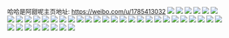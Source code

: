 哈哈是阿甜呢主页地址: https://weibo.com/u/1785413032 
![](https://wx4.sinaimg.cn/mw2000/6a6b3da8ly1h979ftktvvj21mi0wigp8.jpg) 
![](https://wx4.sinaimg.cn/mw2000/6a6b3da8ly1h9621upswoj20wr0wldny.jpg) 
![](https://wx4.sinaimg.cn/mw2000/6a6b3da8ly1h9621v8pvyj22c02c0hdt.jpg) 
![](https://wx4.sinaimg.cn/mw2000/6a6b3da8ly1h9621vldd9j20fl0fldgm.jpg) 
![](https://wx4.sinaimg.cn/mw2000/6a6b3da8ly1h9081wt91bj21mx1mxqo0.jpg) 
![](https://wx4.sinaimg.cn/mw2000/6a6b3da8ly1h8ioht4wvqj21o0280qv5.jpg) 
![](https://wx4.sinaimg.cn/mw2000/6a6b3da8ly1h8iohxxehqj2263263x6q.jpg) 
![](https://wx4.sinaimg.cn/mw2000/6a6b3da8ly1h83b25cucgj20zg0zg78n.jpg) 
![](https://wx4.sinaimg.cn/mw2000/6a6b3da8ly1h83axsgxetj21rg1rgh7w.jpg) 
![](https://wx4.sinaimg.cn/mw2000/6a6b3da8ly1h83axsrpyjj20gy0ggjva.jpg) 
![](https://wx4.sinaimg.cn/mw2000/6a6b3da8ly1h83axw9xglj20j60edjsf.jpg) 
![](https://wx4.sinaimg.cn/mw2000/6a6b3da8ly1h7y0b19glnj20of0of40t.jpg) 
![](https://wx4.sinaimg.cn/mw2000/6a6b3da8ly1h7ur62wwi4j20wi0odju5.jpg) 
![](https://wx4.sinaimg.cn/mw2000/6a6b3da8ly1h7ullbwg8aj21l736cqv5.jpg) 
![](https://wx4.sinaimg.cn/mw2000/6a6b3da8ly1h76gi3akk0j20u00u0dlb.jpg) 
![](https://wx4.sinaimg.cn/mw2000/6a6b3da8ly1h76gi309ubj20u00u0grf.jpg) 
![](https://wx4.sinaimg.cn/mw2000/6a6b3da8ly1h76bcqikhqj223x2ddx6p.jpg) 
![](https://wx4.sinaimg.cn/mw2000/6a6b3da8ly1h76bjwefdyj21y51y5qv5.jpg) 
![](https://wx4.sinaimg.cn/mw2000/6a6b3da8ly1h76bgril4aj2138138abg.jpg) 
![](https://wx4.sinaimg.cn/mw2000/6a6b3da8ly1h6x5l00fjej22ps1j04qq.jpg) 
![](https://wx4.sinaimg.cn/mw2000/6a6b3da8ly1h643xkkngnj20of066jrw.jpg) 
![](https://wx4.sinaimg.cn/mw2000/6a6b3da8ly1h643yg5k7bj21jl1jl1kx.jpg) 
![](https://wx4.sinaimg.cn/mw2000/6a6b3da8ly1h5z60xxhv4j223p23pe81.jpg) 
![](https://wx4.sinaimg.cn/mw2000/6a6b3da8ly1h5yey6enafj20n20n2dg9.jpg) 
![](https://wx4.sinaimg.cn/mw2000/6a6b3da8ly1h5ttep9k9uj20n00s27af.jpg) 
![](https://wx4.sinaimg.cn/mw2000/6a6b3da8ly1h5ttezuk2cj22801o0hdt.jpg) 
![](https://wx4.sinaimg.cn/mw2000/6a6b3da8ly1h5yfj9b4anj20d703rjrd.jpg) 
![](https://wx4.sinaimg.cn/mw2000/6a6b3da8ly1h5o4mrxcvij20z40z4aut.jpg) 
![](https://wx4.sinaimg.cn/mw2000/6a6b3da8ly1h5o4muk24uj211p11pn8g.jpg) 
![](https://wx4.sinaimg.cn/mw2000/6a6b3da8ly1h5o4mv0adqj219x19xas2.jpg) 
![](https://wx4.sinaimg.cn/mw2000/6a6b3da8ly1h5mnns9239j215o2bc1ky.jpg) 
![](https://wx4.sinaimg.cn/mw2000/6a6b3da8ly1h4ymhrxnm5j20p40p442p.jpg) 
![](https://wx4.sinaimg.cn/mw2000/6a6b3da8ly1h4ymff5ao4j21o01o0qtt.jpg) 
![](https://wx4.sinaimg.cn/mw2000/6a6b3da8ly1h4rgr3c4i4j21s41s44qq.jpg) 
![](https://wx4.sinaimg.cn/mw2000/6a6b3da8ly1h4rgr4iu02j223d1qg4qq.jpg) 
![](https://wx4.sinaimg.cn/mw2000/6a6b3da8ly1h4rntsc13aj21r81r87wh.jpg) 
![](https://wx4.sinaimg.cn/mw2000/6a6b3da8ly1h4pbs5fkhnj21vn1vnhdt.jpg) 
![](https://wx4.sinaimg.cn/mw2000/6a6b3da8ly1h4pbuhhvroj21bz1bzdyr.jpg) 
![](https://wx4.sinaimg.cn/mw2000/6a6b3da8ly1h414hb46ozj20z40z4h08.jpg) 
